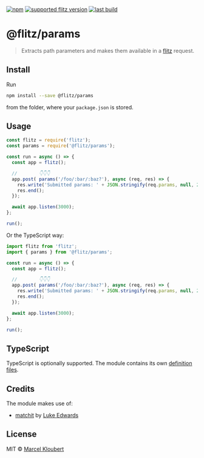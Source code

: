 [![npm](https://img.shields.io/npm/v/@flitz/params.svg)](https://www.npmjs.com/package/@flitz/params) [![supported flitz version](https://img.shields.io/static/v1?label=flitz&message=0.14.0%2B&color=blue)](https://github.com/flitz-js/flitz) [![last build](https://img.shields.io/github/workflow/status/flitz-js/params/Publish)](https://github.com/flitz-js/params/actions?query=workflow%3APublish)

# @flitz/params

> Extracts path parameters and makes them available in a [flitz](https://github.com/flitz-js/flitz) request.

## Install

Run

```bash
npm install --save @flitz/params
```

from the folder, where your `package.json` is stored.

## Usage

```javascript
const flitz = require('flitz');
const params = require('@flitz/params');

const run = async () => {
  const app = flitz();

  //        👇👇👇
  app.post( params('/foo/:bar/:baz?'), async (req, res) => {
    res.write('Submitted params: ' + JSON.stringify(req.params, null, 2));
    res.end();
  });

  await app.listen(3000);
};

run();
```

Or the TypeScript way:

```typescript
import flitz from 'flitz';
import { params } from '@flitz/params';

const run = async () => {
  const app = flitz();

  //        👇👇👇
  app.post( params('/foo/:bar/:baz?'), async (req, res) => {
    res.write('Submitted params: ' + JSON.stringify(req.params, null, 2));
    res.end();
  });

  await app.listen(3000);
};

run();
```

## TypeScript

TypeScript is optionally supported. The module contains its own [definition files](https://www.typescriptlang.org/docs/handbook/declaration-files/introduction.html).

## Credits

The module makes use of:

* [matchit](https://github.com/lukeed/matchit) by [Luke Edwards](https://github.com/lukeed)

## License

MIT © [Marcel Kloubert](https://github.com/mkloubert)
